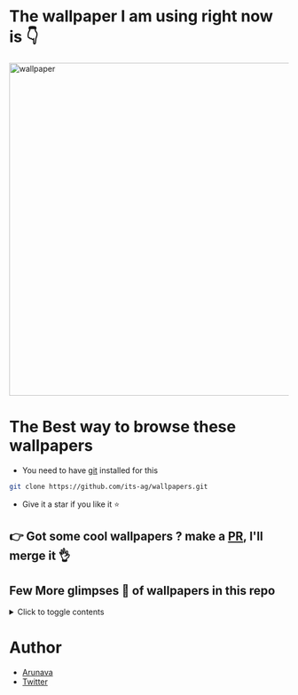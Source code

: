 # The wallpaper I am using right now is 👇


<img src="https://user-images.githubusercontent.com/102473837/197252286-01dfb185-f25a-42ee-adac-491e3f9713ec.png" alt="wallpaper" style="width:600px;"/>

# The Best way to browse these wallpapers
- You need to have [git](https://git-scm.com/) installed for this

```bash
git clone https://github.com/its-ag/wallpapers.git
```

- Give it a star if you like it ⭐

## 👉 Got some cool wallpapers ? make a [PR](https://github.com/its-ag/wallpapers/pulls), I'll merge it 👌

## Few More glimpses 🦩 of wallpapers in this repo
 
<details>

<summary>Click to toggle contents</summary>

![741632](https://user-images.githubusercontent.com/102473837/197253368-702cd656-d711-4cc2-a6a3-8e17185b93a1.png)
![1147726](https://user-images.githubusercontent.com/102473837/197253385-fee97757-7e28-4a11-9fed-e9c30eaf9e1d.png)
![astronaut-between-smoke-of-colors_3840x2160_xtrafondos com](https://user-images.githubusercontent.com/102473837/197253389-1c041e4c-07ca-40d6-8fd8-3fbd78b52b16.jpg)
![cropped-1920-1080-415519](https://user-images.githubusercontent.com/102473837/197253401-d87f3b88-25c6-4292-a943-5d8983849f59.jpg)
![Screenshot_2022-04-02_183705](https://user-images.githubusercontent.com/102473837/197253410-1bbfbd54-2c2c-4032-9f49-cc385735b93c.png)
![skull-in-astronaut-suit_3840x2160_xtrafondos com](https://user-images.githubusercontent.com/102473837/197253416-d27e3a32-c8d5-48c9-8cf5-400599d259ea.jpg)
![unknown (1)](https://user-images.githubusercontent.com/102473837/197253421-f5debad1-62a7-4cb6-afa3-76c89632c936.png)
![unknown (3)](https://user-images.githubusercontent.com/102473837/197253425-845dd98a-add9-41f5-9028-b9c543405a84.png)
![unknown (6)](https://user-images.githubusercontent.com/102473837/197253429-8b761e24-8f7d-4266-923d-dd63c36eb503.png)
![unknown (7)](https://user-images.githubusercontent.com/102473837/197253433-9e856a6b-cdbc-4cc2-b7a1-0ce0c297e8d7.png)
![unknown (10)](https://user-images.githubusercontent.com/102473837/197253439-3448f578-d5d0-44ff-b0d1-d704e94748de.png)
![unknown (11)](https://user-images.githubusercontent.com/102473837/197253445-cc49bcd8-ef48-4c20-ba1b-045fd040d4c9.png)
![wallpaperflare com_wa_llpaper_2](https://user-images.githubusercontent.com/102473837/197253446-5409bbaa-bf64-48d7-98e5-d5c3984c015c.jpg)
![wallpaperflare com_wallpaper jpgh](https://user-images.githubusercontent.com/102473837/197253456-e89f7e37-1e00-44ef-bb4a-f3be67f4acfe.jpg)
![wallpaperflare com_wallpaper_15](https://user-images.githubusercontent.com/102473837/197253459-f59b30bb-c460-4f32-93a0-c73cdb3dd27e.jpg)
![wallpaperflare com_wallpaper_22](https://user-images.githubusercontent.com/102473837/197253461-887caee5-0208-4776-9e6d-3a50ec1ec07a.jpg)
![wallpaperflare com_wallpaper_30](https://user-images.githubusercontent.com/102473837/197253466-4e7ac7bf-1cc4-46f1-9e89-44e49f2674b7.jpg)
![wallpaperflare com_wallpaper_41](https://user-images.githubusercontent.com/102473837/197253473-533fedb6-d8c2-49e7-ac67-d091c4415fba.jpg)
![wp5418096-hello-world-anime-wallpapers](https://user-images.githubusercontent.com/102473837/197253475-1c26d289-9bb4-4bff-a807-66612292f1d8.jpg)

</details>


# Author

- [Arunava](https://arunava.tech)
- [Twitter](https://twitter.com/ag_arunava)

